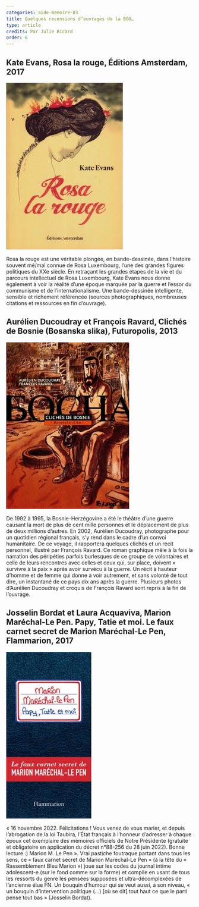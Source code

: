 ```yaml
---
categories: aide-memoire-83
title: Quelques recensions d’ouvrages de la BGO…
type: article
credits: Par Julie Ricard
order: 6
---
```

## Kate Evans, Rosa la rouge, Éditions Amsterdam, 2017



![Kate Evans, Rosa la rouge, Éditions Amsterdam, 2017](/assets/uploads/am-83-rosa-la-rouge-couverture.jpg)



Rosa la rouge est une véritable plongée, en bande-dessinée, dans l’histoire souvent mé/mal connue de Rosa Luxembourg, l’une des grandes figures politiques du XXe siècle. En retraçant les grandes étapes de la vie et du parcours intellectuel de Rosa Luxembourg, Kate Evans nous donne également à voir la réalité d’une époque marquée par la guerre et l’essor du communisme et de l’internationalisme. Une bande-dessinée intelligente, sensible et richement référencée (sources photographiques, nombreuses citations et ressources en fin d’ouvrage).





## Aurélien Ducoudray et François Ravard, Clichés de Bosnie (Bosanska slika), Futuropolis, 2013



![Aurélien Ducoudray et François Ravard, Clichés de Bosnie (Bosanska slika), Futuropolis, 2013](/assets/uploads/am-83-cliche-de-bosnie-couverture.jpg)



De 1992 à 1995, la Bosnie-Herzégovine a été le théâtre d’une guerre causant la mort de plus de cent mille personnes et le déplacement de plus de deux millions d’autres. En 2002, Aurélien Ducoudray, photographe pour un quotidien régional français, s’y rend dans le cadre d’un convoi humanitaire. De ce voyage, il rapportera quelques clichés et un récit personnel, illustré par François Ravard. Ce roman graphique mêle à la fois la narration des péripéties parfois burlesques de ce groupe de volontaires et celle de leurs rencontres avec celles et ceux qui, sur place, doivent « survivre à la paix » après avoir survécu à la guerre. Un récit à hauteur d’homme et de femme qui donne à voir autrement, et sans volonté de tout dire, un instantané de ce pays dix ans après la guerre. Plusieurs photos d’Aurélien Ducoudray et croquis de François Ravard sont repris à la fin de l’ouvrage.







##  Josselin Bordat et Laura Acquaviva, Marion Maréchal-Le Pen. Papy, Tatie et moi. Le faux carnet secret de Marion Maréchal-Le Pen, Flammarion, 2017



![Josselin Bordat et Laura Acquaviva, Marion Maréchal-Le Pen. Papy, Tatie et moi. Le faux carnet secret de Marion Maréchal-Le Pen, Flammarion, 2017](/assets/uploads/am-83-marion-marechal-le-pen-papy-tatie-et-moi-couverture.jpg)



« 16 novembre 2022. Félicitations ! Vous venez de vous marier, et depuis l’abrogation de la loi Taubira, l’État français à l’honneur d’adresser à chaque époux cet exemplaire des mémoires officiels de Notre Présidente (gratuite et obligatoire en application du décret n°88-256 du 28 juin 2022). Bonne lecture :) Marion M. Le Pen ». Vrai pastiche foutraque partant dans tous les sens, ce « faux carnet secret de Marion Maréchal-Le Pen » (à la tête du « Rassemblement Bleu Marion ») joue sur les codes du journal intime adolescent-e (sur le fond comme sur la forme) et compile en usant de tous les ressorts du genre les pensées supposées et ultra-décomplexées de l’ancienne élue FN. Un bouquin d’humour qui se veut aussi, à son niveau, « un bouquin d’intervention politique (…) \[où se dit] tout haut ce que le parti pense tout bas » (Josselin Bordat).
